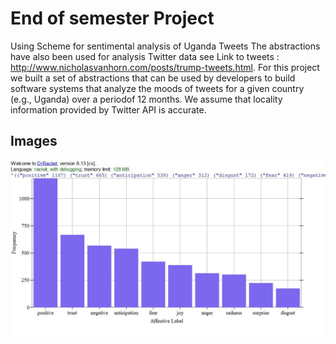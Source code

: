 # End of semester Project
Using Scheme for sentimental analysis of Uganda Tweets The abstractions have also been used for analysis Twitter data see 
Link to tweets :  http://www.nicholasvanhorn.com/posts/trump-tweets.html. For this project we built a set of abstractions that can be used by developers to build software systems that analyze the moods of tweets for a given country (e.g., Uganda) over a periodof 12 months. We assume that locality information provided by Twitter API is accurate.
## Images
![This is the File Image](./images/ugandatweets1.JPG)
